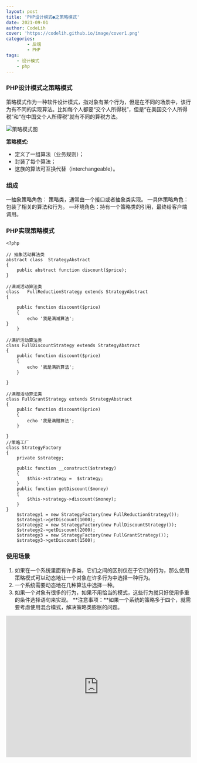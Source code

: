 ```yaml
---
layout: post
title: 'PHP设计模式●之策略模式'
date: 2021-09-01
author: CodeLih
cover: 'https://codelih.github.io/image/cover1.png'
categories:
        - 后端
        - PHP
tags:
    - 设计模式
    - php
---
```


### PHP设计模式之策略模式

策略模式作为一种软件设计模式，指对象有某个行为，但是在不同的场景中，该行为有不同的实现算法。比如每个人都要“交个人所得税”，但是“在美国交个人所得税”和“在中国交个人所得税”就有不同的算税方法。

![策略模式图](https://img0.baidu.com/it/u=2268511659,2006978202&fm=26&fmt=auto&gp=0.jpg "策略")


**策略模式:**

* 定义了一组算法（业务规则）；
* 封装了每个算法；
* 这族的算法可互换代替（interchangeable）。

### 组成

—抽象策略角色： 策略类，通常由一个接口或者抽象类实现。
—具体策略角色：包装了相关的算法和行为。
—环境角色：持有一个策略类的引用，最终给客户端调用。

### PHP实现策略模式

```
<?php

// 抽象活动算法类
abstract class  StrategyAbstract
{
    public abstract function discount($price);
}

//满减活动算法类
class   FullReductionStrategy extends StrategyAbstract
{

    public function discount($price)
    {
        echo '我是满减算法';
}
    }

//满折活动算法类
class FullDiscountStrategy extends StrategyAbstract
{
    public function discount($price)
    {
        echo '我是满折算法';
    }

}

//满赠活动算法类
class FullGrantStrategy extends StrategyAbstract
{
    public function discount($price)
    {
        echo '我是满赠算法';
    }

}
//策略工厂
class StrategyFactory
{
    private $strategy;

    public function __construct($strategy)
    {
        $this->strategy =  $strategy;
    }
    public function getDiscount($money)
    {
        $this->strategy->discount($money);
    }
}
    $strategy1 = new StrategyFactory(new FullReductionStrategy());
    $strategy1->getDiscount(1000);
    $strategy2 = new StrategyFactory(new FullDiscountStrategy());
    $strategy2->getDiscount(2000);
    $strategy3 = new StrategyFactory(new FullGrantStrategy());
    $strategy3->getDiscount(1500);
```


### 使用场景
1. 如果在一个系统里面有许多类，它们之间的区别仅在于它们的行为，那么使用策略模式可以动态地让一个对象在许多行为中选择一种行为。
2. 一个系统需要动态地在几种算法中选择一种。 
3. 如果一个对象有很多的行为，如果不用恰当的模式，这些行为就只好使用多重的条件选择语句来实现。
**注意事项：**如果一个系统的策略多于四个，就需要考虑使用混合模式，解决策略类膨胀的问题。
<iframe type="text/html" width="100%" height="385" src="http://www.youtube.com/embed/gfmjMWjn-Xg" frameborder="0"></iframe>